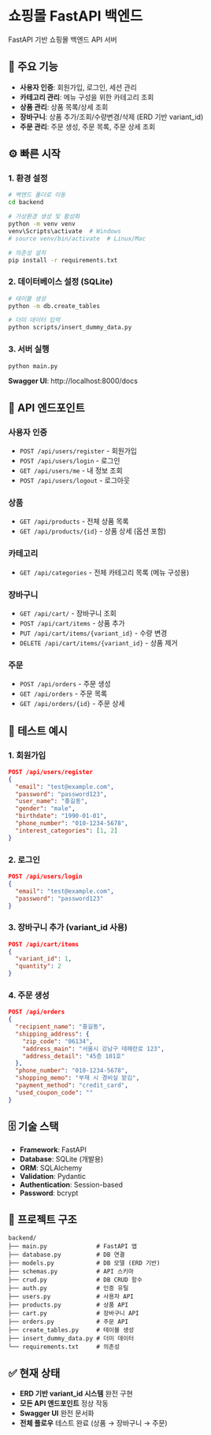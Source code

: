 # 쇼핑몰 FastAPI 백엔드

FastAPI 기반 쇼핑몰 백엔드 API 서버

## 🚀 주요 기능

- **사용자 인증**: 회원가입, 로그인, 세션 관리
- **카테고리 관리**: 메뉴 구성을 위한 카테고리 조회
- **상품 관리**: 상품 목록/상세 조회
- **장바구니**: 상품 추가/조회/수량변경/삭제 (ERD 기반 variant_id)
- **주문 관리**: 주문 생성, 주문 목록, 주문 상세 조회

## ⚙️ 빠른 시작

### 1. 환경 설정
```bash
# 백엔드 폴더로 이동
cd backend

# 가상환경 생성 및 활성화
python -m venv venv
venv\Scripts\activate  # Windows
# source venv/bin/activate  # Linux/Mac

# 의존성 설치
pip install -r requirements.txt
```

### 2. 데이터베이스 설정 (SQLite)
```bash
# 테이블 생성
python -m db.create_tables  

# 더미 데이터 입력
python scripts/insert_dummy_data.py
```

### 3. 서버 실행
```bash
python main.py
```

**Swagger UI**: http://localhost:8000/docs

## 🔗 API 엔드포인트

### 사용자 인증
- `POST /api/users/register` - 회원가입
- `POST /api/users/login` - 로그인
- `GET /api/users/me` - 내 정보 조회
- `POST /api/users/logout` - 로그아웃

### 상품
- `GET /api/products` - 전체 상품 목록
- `GET /api/products/{id}` - 상품 상세 (옵션 포함)

### 카테고리
- `GET /api/categories` - 전체 카테고리 목록 (메뉴 구성용)

### 장바구니
- `GET /api/cart/` - 장바구니 조회
- `POST /api/cart/items` - 상품 추가
- `PUT /api/cart/items/{variant_id}` - 수량 변경
- `DELETE /api/cart/items/{variant_id}` - 상품 제거

### 주문
- `POST /api/orders` - 주문 생성
- `GET /api/orders` - 주문 목록
- `GET /api/orders/{id}` - 주문 상세

## 📝 테스트 예시

### 1. 회원가입
```json
POST /api/users/register
{
  "email": "test@example.com",
  "password": "password123",
  "user_name": "홍길동",
  "gender": "male",
  "birthdate": "1990-01-01",
  "phone_number": "010-1234-5678",
  "interest_categories": [1, 2]
}
```

### 2. 로그인
```json
POST /api/users/login
{
  "email": "test@example.com",
  "password": "password123"
}
```

### 3. 장바구니 추가 (variant_id 사용)
```json
POST /api/cart/items
{
  "variant_id": 1,
  "quantity": 2
}
```

### 4. 주문 생성
```json
POST /api/orders
{
  "recipient_name": "홍길동",
  "shipping_address": {
    "zip_code": "06134",
    "address_main": "서울시 강남구 테헤란로 123",
    "address_detail": "45층 101호"
  },
  "phone_number": "010-1234-5678",
  "shopping_memo": "부재 시 경비실 맡김",
  "payment_method": "credit_card",
  "used_coupon_code": ""
}
```

## 🗄️ 기술 스택

- **Framework**: FastAPI
- **Database**: SQLite (개발용)
- **ORM**: SQLAlchemy
- **Validation**: Pydantic
- **Authentication**: Session-based
- **Password**: bcrypt

## 📁 프로젝트 구조

```
backend/
├── main.py              # FastAPI 앱
├── database.py          # DB 연결
├── models.py            # DB 모델 (ERD 기반)
├── schemas.py           # API 스키마
├── crud.py              # DB CRUD 함수
├── auth.py              # 인증 유틸
├── users.py             # 사용자 API
├── products.py          # 상품 API
├── cart.py              # 장바구니 API
├── orders.py            # 주문 API
├── create_tables.py     # 테이블 생성
├── insert_dummy_data.py # 더미 데이터
└── requirements.txt     # 의존성
```

## ✅ 현재 상태

- **ERD 기반 variant_id 시스템** 완전 구현
- **모든 API 엔드포인트** 정상 작동
- **Swagger UI** 완전 문서화
- **전체 플로우** 테스트 완료 (상품 → 장바구니 → 주문)
